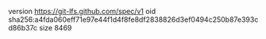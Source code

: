 version https://git-lfs.github.com/spec/v1
oid sha256:a4fda060eff71e97e44f1d4f8fe8df2838826d3ef0494c250b87e393cd86b37c
size 8469
